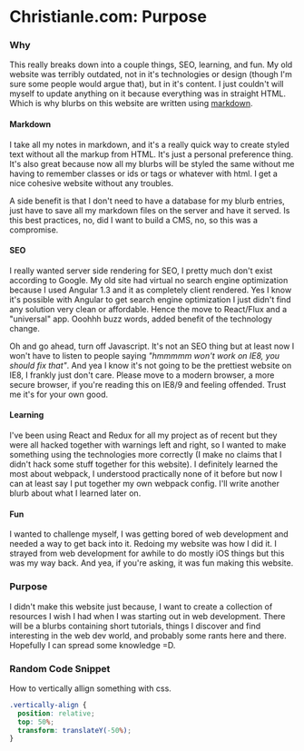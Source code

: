 # Christianle.com: Purpose
<!---
Why I rebuilt my website, again, and the reasoning behind my technology choices.
-->

### Why

This really breaks down into a couple things, SEO, learning, and fun. My old
website was terribly outdated, not in it's technologies or design (though I'm
sure some people would argue that), but in it's content. I just couldn't will
myself to update anything on it because everything was in straight HTML. Which
is why blurbs on this website are written using
[markdown](https://goo.gl/Rl2gCB).

#### Markdown

I take all my notes in markdown, and it's a really quick way to create styled
text without all the markup from HTML. It's just a personal preference thing.
It's also great because now all my blurbs will be styled the same without me
having to remember classes or ids or tags or whatever with html. I get a nice
cohesive website without any troubles.

A side benefit is that I don't need to have a database for my blurb
entries, just have to save all my markdown files on the server and have it
served. Is this best practices, no, did I want to build a CMS, no, so this was
a compromise.

#### SEO

I really wanted server side rendering for SEO, I pretty much don't exist
according to Google. My old site had virtual no search engine optimization
because I used Angular 1.3 and it as completely client rendered. Yes I know it's
possible with Angular to get search engine optimization I just didn't find any
solution very clean or affordable. Hence the move to React/Flux and a
"universal" app. Ooohhh buzz words, added benefit of the technology change.

Oh and go ahead, turn off Javascript. It's not an SEO thing but at least now I won't have to listen to people saying *"hmmmmm won't work on IE8, you should fix that"*. And yea I know it's not going to be the prettiest website on IE8, I
frankly just don't care. Please move to a modern browser, a more secure browser,
if you're reading this on IE8/9 and feeling offended. Trust me it's for your own
good.

#### Learning

I've been using React and Redux for all my project as of recent but they were
all hacked together with warnings left and right, so I wanted to make something
using the technologies more correctly (I make no claims that I didn't hack some
stuff together for this website). I definitely learned the most about webpack,
I understood practically none of it before but now I can at least say I put
together my own webpack config. I'll write another blurb about what I learned
later on.

#### Fun

I wanted to challenge myself, I was getting bored of web development and needed
a way to get back into it. Redoing my website was how I did it. I strayed from
web development for awhile to do mostly iOS things but this was my way back. And
yea, if you're asking, it was fun making this website.

### Purpose

I didn't make this website just because, I  want to create a collection of
resources I wish I had when I was starting out in web development. There will be
a blurbs containing short tutorials, things I discover and find interesting in
the web dev world, and probably some rants here and there. Hopefully I can
spread some knowledge =D.

### Random Code Snippet

How to vertically allign something with css.

```css
.vertically-align {
  position: relative;
  top: 50%;
  transform: translateY(-50%);
}
```

